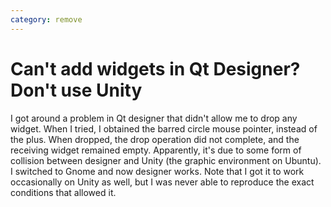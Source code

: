 ```yaml
---
category: remove
---
```

Can\'t add widgets in Qt Designer? Don\'t use Unity
===================================================

I got around a problem in Qt designer that didn\'t allow me to drop any
widget. When I tried, I obtained the barred circle mouse pointer,
instead of the plus. When dropped, the drop operation did not complete,
and the receiving widget remained empty. Apparently, it\'s due to some
form of collision between designer and Unity (the graphic environment on
Ubuntu). I switched to Gnome and now designer works. Note that I got it
to work occasionally on Unity as well, but I was never able to reproduce
the exact conditions that allowed it.
